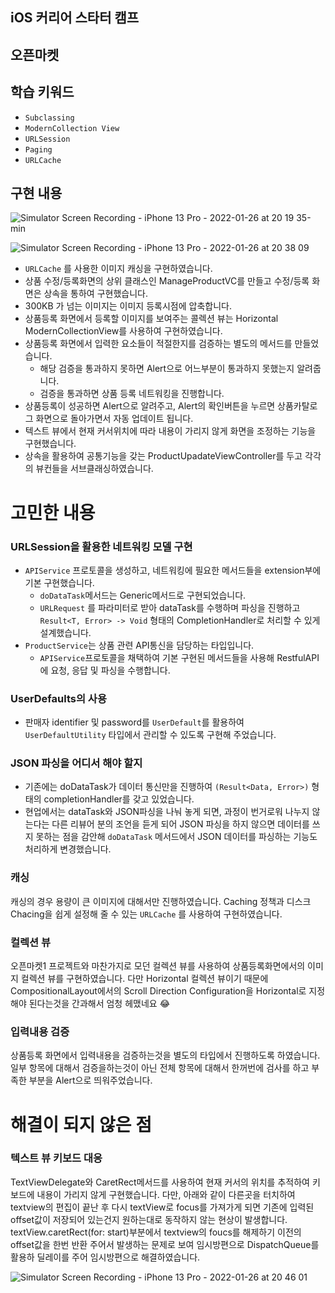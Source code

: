 ## iOS 커리어 스타터 캠프

## 오픈마켓

## 학습 키워드
- `Subclassing`
- `ModernCollection View`
- `URLSession`
- `Paging`
- `URLCache`

## 구현 내용
![Simulator Screen Recording - iPhone 13 Pro - 2022-01-26 at 20 19 35-min](https://user-images.githubusercontent.com/76479760/151154961-cc823479-2e2c-4186-9555-3e0b02c05b75.gif)

![Simulator Screen Recording - iPhone 13 Pro - 2022-01-26 at 20 38 09](https://user-images.githubusercontent.com/76479760/151156952-7eb8b118-f73e-4298-bcc1-0aec27f40094.gif)

- `URLCache` 를 사용한 이미지 캐싱을 구현하였습니다.
- 상품 수정/등록화면의 상위 클래스인 ManageProductVC를 만들고 수정/등록 화면은 상속을 통하여 구현했습니다.
- 300KB 가 넘는 이미지는 이미지 등록시점에 압축합니다.
- 상품등록 화면에서 등록할 이미지를 보여주는 콜렉션 뷰는 Horizontal ModernCollectionView를 사용하여 구현하였습니다.
- 상품등록 화면에서 입력한 요소들이 적절한지를 검증하는 별도의 메서드를 만들었습니다.
    - 해당 검증을 통과하지 못하면 Alert으로 어느부분이 통과하지 못했는지 알려줍니다.
    - 검증을 통과하면 상품 등록 네트워킹을 진행합니다.
- 상품등록이 성공하면 Alert으로 알려주고, Alert의 확인버튼을 누르면 상품카탈로그 화면으로 돌아가면서 자동 업데이트 됩니다.
- 텍스트 뷰에서 현재 커서위치에 따라 내용이 가리지 않게 화면을 조정하는 기능을 구현했습니다.
- 상속을 활용하여 공통기능을 갖는 ProductUpadateViewController를 두고 각각의 뷰컨들을 서브클래싱하였습니다.

# 고민한 내용
### URLSession을 활용한 네트워킹 모델 구현

- `APIService` 프로토콜을 생성하고, 네트워킹에 필요한 메서드들을 extension부에 기본 구현했습니다.
    - `doDataTask`메서드는 Generic메서드로 구현되었습니다.
    - `URLRequest` 를 파라미터로 받아 dataTask를 수행하며 파싱을 진행하고 `Result<T, Error> -> Void`  형태의 CompletionHandler로 처리할 수 있게 설계했습니다.
- `ProductService`는 상품 관련 API통신을 담당하는 타입입니다.
    - `APIService`프로토콜을 채택하여 기본 구현된 메서드들을 사용해 RestfulAPI에 요청, 응답 및 파싱을 수행합니다.

### UserDefaults의 사용

- 판매자 identifier 및 password를 `UserDefault`를 활용하여 `UserDefaultUtility`  타입에서 관리할 수 있도록 구현해 주었습니다.

### JSON 파싱을 어디서 해야 할지

- 기존에는 doDataTask가 데이터 통신만을 진행하여 `(Result<Data, Error>)` 형태의 completionHandler를 갖고 있었습니다.
- 현업에서는 dataTask와 JSON파싱을 나눠 놓게 되면, 과정이 번거로워 나누지 않는다는 다른 리뷰어 분의 조언을 듣게 되어 JSON 파싱을 하지 않으면 데이터를 쓰지 못하는 점을 감안해 `doDataTask` 메서드에서 JSON 데이터를 파싱하는 기능도 처리하게 변경했습니다.

### 캐싱

캐싱의 경우 용량이 큰 이미지에 대해서만 진행하였습니다. Caching 정책과 디스크 Chacing을 쉽게 설정해 줄 수 있는 `URLCache` 를 사용하여 구현하였습니다. 

### 컬렉션 뷰

오픈마켓1 프로젝트와 마찬가지로 모던 컬렉션 뷰를 사용하여 상품등록화면에서의 이미지 컬렉션 뷰를 구현하였습니다. 다만 Horizontal 컬렉션 뷰이기 때문에 CompositionalLayout에서의 Scroll Direction Configuration을 Horizontal로 지정해야 된다는것을 간과해서 엄청 헤맸네요 😂

### 입력내용 검증

상품등록 화면에서 입력내용을 검증하는것을 별도의 타입에서 진행하도록 하였습니다. 일부 항목에 대해서 검증을하는것이 아닌 전체 항목에 대해서 한꺼번에 검사를 하고 부족한 부분을 Alert으로 띄워주었습니다.

# 해결이 되지 않은 점

### 텍스트 뷰 키보드 대응

 TextViewDelegate와 CaretRect메서드를 사용하여 현재 커서의 위치를 추적하여 키보드에 내용이 가리지 않게 구현했습니다. 다만, 아래와 같이 다른곳을 터치하여 textview의 편집이 끝난 후 다시 textView로 focus를 가져가게 되면 기존에 입력된 offset값이 저장되어 있는건지 원하는대로 동작하지 않는 현상이 발생합니다. textView.caretRect(for: start)부분에서 textview의 foucs를 해제하기 이전의 offset값을 한번 반환 주어서 발생하는 문제로 보여 임시방편으로 DispatchQueue를 활용하 딜레이를 주어 임시방편으로 해결하였습니다.

![Simulator Screen Recording - iPhone 13 Pro - 2022-01-26 at 20 46 01](https://user-images.githubusercontent.com/76479760/151157933-0cd21e49-19a1-446a-be54-fe3f7b81807f.gif)


